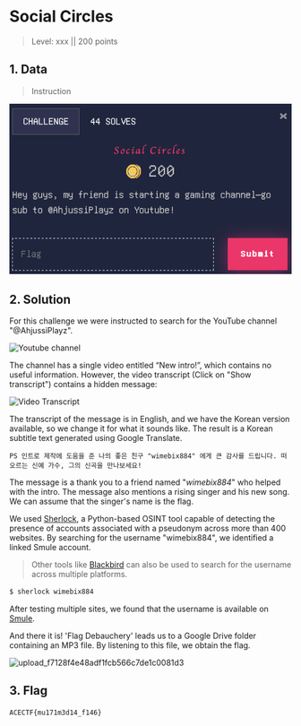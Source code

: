 # Social Circles

> Level: xxx || 200 points


## 1. Data

> Instruction

![Instruction Challenge Social Circles](challenge_Social_circles.png)


## 2. Solution


For this challenge we were instructed to search for the YouTube channel "@AhjussiPlayz".

![Youtube channel](https://github.com/user-attachments/assets/5424da39-56e4-4f45-960b-fb4db42472af)

The channel has a single video entitled “New intro!”, which contains no useful information. However, the video transcript (Click on "Show transcript") contains a hidden message:

![Video Transcript](https://github.com/user-attachments/assets/fc4e188b-2a4c-45fc-b5f6-39163f19e78b)


The transcript of the message is in English, and we have the Korean version available, so we change it for what it sounds like. The result is a Korean subtitle text generated using Google Translate.

```plaintext
PS 인트로 제작에 도움을 준 나의 좋은 친구 "wimebix884" 에게 큰 감사를 드립니다. 떠오르는 신예 가수, 그의 신곡을 만나보세요!
```

The message is a thank you to a friend named "*wimebix884*" who helped with the intro. The message also mentions a rising singer and his new song. We can assume that the singer's name is the flag.

We used [Sherlock](https://github.com/sherlock-project/sherlock), a Python-based OSINT tool capable of detecting the presence of accounts associated with a pseudonym across more than 400 websites. By searching for the username "wimebix884", we identified a linked Smule account.
<br>
> Other tools like [Blackbird](https://github.com/p1ngul1n0/blackbird) can also be used to search for the username across multiple platforms.

```bash
$ sherlock wimebix884
```
After testing multiple sites, we found that the username is available on [Smule](https://www.smule.com).<br>

And there it is! 'Flag Debauchery' leads us to a Google Drive folder containing an MP3 file. By listening to this file, we obtain the flag.

![upload_f7128f4e48adf1fcb566c7de1c0081d3](https://github.com/user-attachments/assets/b9bb45ed-5fc6-4b4b-abcc-81b5178bc6f4)


## 3. Flag

```plaintext
ACECTF{mu171m3d14_f146}
```